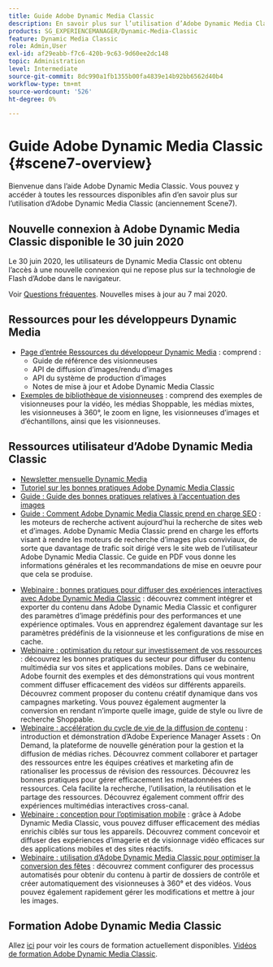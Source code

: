 ```yaml
---
title: Guide Adobe Dynamic Media Classic
description: En savoir plus sur l’utilisation d’Adobe Dynamic Media Classic pour gérer votre vidéo, vos sorties, etc., avec AEM documents Cloud Service.
products: SG_EXPERIENCEMANAGER/Dynamic-Media-Classic
feature: Dynamic Media Classic
role: Admin,User
exl-id: af29eabb-f7c6-420b-9c63-9d60ee2dc148
topic: Administration
level: Intermediate
source-git-commit: 8dc990a1fb1355b00fa4839e14b92bb6562d40b4
workflow-type: tm+mt
source-wordcount: '526'
ht-degree: 0%

---
```


# Guide Adobe Dynamic Media Classic {#scene7-overview}

Bienvenue dans l’aide Adobe Dynamic Media Classic. Vous pouvez y accéder à toutes les ressources disponibles afin d’en savoir plus sur l’utilisation d’Adobe Dynamic Media Classic (anciennement Scene7).

## Nouvelle connexion à Adobe Dynamic Media Classic disponible le 30 juin 2020

Le 30 juin 2020, les utilisateurs de Dynamic Media Classic ont obtenu l’accès à une nouvelle connexion qui ne repose plus sur la technologie de Flash d’Adobe dans le navigateur.

Voir [Questions fréquentes](new-ui-2020.md). Nouvelles mises à jour au 7 mai 2020.

## Ressources pour les développeurs Dynamic Media

* [Page d’entrée Ressources du développeur Dynamic Media](https://experienceleague.adobe.com/en/docs/dynamic-media-developer-resources) : comprend :
   * Guide de référence des visionneuses
   * API de diffusion d’images/rendu d’images
   * API du système de production d’images
   * Notes de mise à jour et Adobe Dynamic Media Classic
* [Exemples de bibliothèque de visionneuses](https://landing.adobe.com/en/na/dynamic-media/ctir-2755/live-demos.html) : comprend des exemples de visionneuses pour la vidéo, les médias Shoppable, les médias mixtes, les visionneuses à 360°, le zoom en ligne, les visionneuses d’images et d’échantillons, ainsi que les visionneuses.

## Ressources utilisateur d’Adobe Dynamic Media Classic

* [Newsletter mensuelle Dynamic Media](dynamic-media-newsletter.md)
* [Tutoriel sur les bonnes pratiques Adobe Dynamic Media Classic](https://experienceleague.adobe.com/en/docs/experience-manager-learn/dynamic-media-classic-tutorial/overview)
* [Guide : Guide des bonnes pratiques relatives à l’accentuation des images](/help/using/assets/s7_sharpening_images.pdf)
* [Guide : Comment Adobe Dynamic Media Classic prend en charge SEO](/help/using/assets/s7_seo.pdf) : les moteurs de recherche activent aujourd’hui la recherche de sites web et d’images. Adobe Dynamic Media Classic prend en charge les efforts visant à rendre les moteurs de recherche d’images plus conviviaux, de sorte que davantage de trafic soit dirigé vers le site web de l’utilisateur Adobe Dynamic Media Classic. Ce guide en PDF vous donne les informations générales et les recommandations de mise en oeuvre pour que cela se produise.
<!-- * [Webinar: Best Practices for Responsive Design](http://offers.adobe.com/en/na/marketing/landings/_40458_responsive_design_live_on_demand_webinar.html): Learn practical tips on how to improve your mobile strategy. See real-world examples of responsive design in action. Create one primary asset that works across multiple devices and increase mobile performance by dynamically changing the resolution of images or the orientation of images for portrait or landscape displays. Learn how to also dynamically crop, scale, or resize images. -->
* [Webinaire : bonnes pratiques pour diffuser des expériences interactives avec Adobe Dynamic Media Classic](https://seminars.adobeconnect.com/p7wb8ej3u6d/) : découvrez comment intégrer et exporter du contenu dans Adobe Dynamic Media Classic et configurer des paramètres d’image prédéfinis pour des performances et une expérience optimales. Vous en apprendrez également davantage sur les paramètres prédéfinis de la visionneuse et les configurations de mise en cache.
* [Webinaire : optimisation du retour sur investissement de vos ressources](https://adobecustomersuccess.adobeconnect.com/p5ar3hfrrec/?launcher=false&amp;fcsContent=true&amp;pbMode=normal&amp;proto=true) : découvrez les bonnes pratiques du secteur pour diffuser du contenu multimédia sur vos sites et applications mobiles. Dans ce webinaire, Adobe fournit des exemples et des démonstrations qui vous montrent comment diffuser efficacement des vidéos sur différents appareils. Découvrez comment proposer du contenu créatif dynamique dans vos campagnes marketing. Vous pouvez également augmenter la conversion en rendant n’importe quelle image, guide de style ou livre de recherche Shoppable.
* [Webinaire : accélération du cycle de vie de la diffusion de contenu](https://adobecustomersuccess.adobeconnect.com/p88ducm9pqv/) : introduction et démonstration d’Adobe Experience Manager Assets : On Demand, la plateforme de nouvelle génération pour la gestion et la diffusion de médias riches. Découvrez comment collaborer et partager des ressources entre les équipes créatives et marketing afin de rationaliser les processus de révision des ressources. Découvrez les bonnes pratiques pour gérer efficacement les métadonnées des ressources. Cela facilite la recherche, l’utilisation, la réutilisation et le partage des ressources. Découvrez également comment offrir des expériences multimédias interactives cross-canal.
* [Webinaire : conception pour l’optimisation mobile](https://adobecustomersuccess.adobeconnect.com/p6oqd3wydif/?launcher=false&amp;fcsContent=true&amp;pbMode=normal&amp;proto=true) : grâce à Adobe Dynamic Media Classic, vous pouvez diffuser efficacement des médias enrichis ciblés sur tous les appareils. Découvrez comment concevoir et diffuser des expériences d’imagerie et de visionnage vidéo efficaces sur des applications mobiles et des sites réactifs.
* [Webinaire : utilisation d’Adobe Dynamic Media Classic pour optimiser la conversion des fêtes](https://adobecustomersuccess.adobeconnect.com/p32n1yr85c9/?proto=true) : découvrez comment configurer des processus automatisés pour obtenir du contenu à partir de dossiers de contrôle et créer automatiquement des visionneuses à 360° et des vidéos. Vous pouvez également rapidement gérer les modifications et mettre à jour les images.

## Formation Adobe Dynamic Media Classic

Allez [ici](https://learning.adobe.com/catalog.html#product=adobe-scene7) pour voir les cours de formation actuellement disponibles.
[Vidéos de formation Adobe Dynamic Media Classic](/help/using/training-videos.md).
